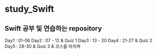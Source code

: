 # study_Swift

## Swift 공부 및 연습하는 repository
Day1 : 01-06
Day2 : 07 - 12 & Quiz 1
Day3 : 13 - 20
Day4 : 21-27 & Quiz 2
Day5 : 28-30 & Quiz 3 & 코스를 마치며
